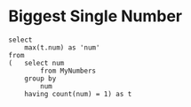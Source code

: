 # Biggest Single Number
```
select 
    max(t.num) as 'num'
from 
(   select num
        from MyNumbers
    group by 
        num 
    having count(num) = 1) as t
```